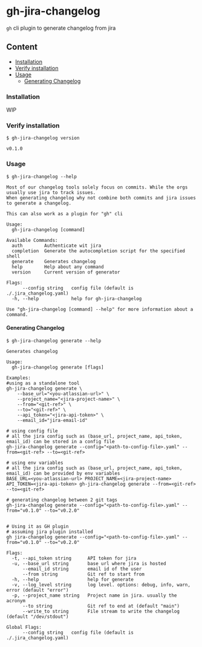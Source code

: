 # gh-jira-changelog

`gh` cli plugin to generate changelog from jira

## Content
  * [Installation](#installation)
  * [Verify installation](#verify-installation)
  * [Usage](#usage)
    * [Generating Changelog](#generating-changelog)


### Installation

WIP

### Verify installation

`$ gh-jira-changelog version`
```
v0.1.0
```

### Usage

`$ gh-jira-changelog --help`
```
Most of our changelog tools solely focus on commits. While the orgs usually use jira to track issues.
When generating changelog why not combine both commits and jira issues to generate a changelog.

This can also work as a plugin for "gh" cli

Usage:
  gh-jira-changelog [command]

Available Commands:
  auth        Authenticate wit jira
  completion  Generate the autocompletion script for the specified shell
  generate    Generates changelog
  help        Help about any command
  version     Current version of generator

Flags:
      --config string   config file (default is ./.jira_changelog.yaml)
  -h, --help            help for gh-jira-changelog

Use "gh-jira-changelog [command] --help" for more information about a command.
```

#### Generating Changelog

`$ gh-jira-changelog generate --help`
```
Generates changelog

Usage:
  gh-jira-changelog generate [flags]

Examples:
#using as a standalone tool
gh-jira-changelog generate \
	--base_url="<you-atlassian-url>" \
	--project_name="<jira-project-name>" \
	--from="<git-ref>" \
	--to="<git-ref>" \
	--api_token="<jira-api-token>" \
	--email_id="jira-email-id"

# using config file
# all the jira config such as (base_url, project_name, api_token, email_id) can be stored in a config file
gh-jira-changelog generate --config="<path-to-config-file>.yaml" --from=<git-ref> --to=<git-ref>

# using env variables
# all the jira config such as (base_url, project_name, api_token, email_id) can be provided by env variables
BASE_URL=<you-atlassian-url> PROJECT_NAME=<jira-project-name> API_TOKEN=<jira-api-token> gh-jira-changelog generate --from=<git-ref> --to=<git-ref>

# generating changelog between 2 git tags
gh-jira-changelog generate --config="<path-to-config-file>.yaml" --from="v0.1.0" --to="v0.2.0"


# Using it as GH plugin
# assuming jira plugin installed
gh jira-changelog generate --config="<path-to-config-file>.yaml" --from="v0.1.0" --to="v0.2.0"

Flags:
  -t, --api_token string      API token for jira
  -u, --base_url string       base url where jira is hosted
      --email_id string       email id of the user
      --from string           Git ref to start from
  -h, --help                  help for generate
  -v, --log_level string      log level. options: debug, info, warn, error (default "error")
  -p, --project_name string   Project name in jira. usually the acronym
      --to string             Git ref to end at (default "main")
      --write_to string       File stream to write the changelog (default "/dev/stdout")

Global Flags:
      --config string   config file (default is ./.jira_changelog.yaml)
```
